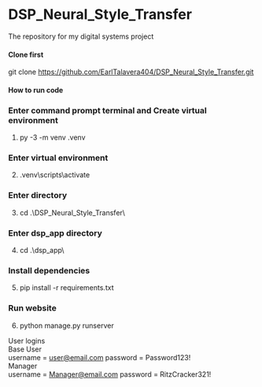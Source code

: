 # DSP_Neural_Style_Transfer
The repository for my digital systems project

#### Clone first
git clone https://github.com/EarlTalavera404/DSP_Neural_Style_Transfer.git

#### How to run code
### Enter command prompt terminal and Create virtual environment
1. py -3 -m venv .venv
### Enter virtual environment
2. .venv\scripts\activate
### Enter directory
3. cd .\DSP_Neural_Style_Transfer\
### Enter dsp_app directory
4. cd .\dsp_app\
### Install dependencies
5. pip install -r requirements.txt
### Run website
6. python manage.py runserver

User logins
<br>
Base User
<br>
username = user@email.com
password = Password123!
<br>
Manager 
<br>
username = Manager@email.com
password = RitzCracker321!
